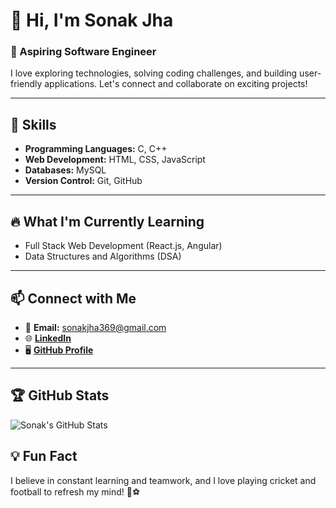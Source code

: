 # 👋 Hi, I'm Sonak Jha  

### 🚀 Aspiring Software Engineer  
I love exploring technologies, solving coding challenges, and building user-friendly applications. Let's connect and collaborate on exciting projects!  

---

## 🌟 Skills  
- **Programming Languages:** C, C++  
- **Web Development:** HTML, CSS, JavaScript  
- **Databases:** MySQL  
- **Version Control:** Git, GitHub  

---

## 🔥 What I'm Currently Learning  
- Full Stack Web Development (React.js, Angular)  
- Data Structures and Algorithms (DSA)  

---

## 📫 Connect with Me  
- 📧 **Email:** sonakjha369@gmail.com  
- 🌐 [**LinkedIn**](https://www.linkedin.com/in/sonak-jha7692/)
- 🖥️ [**GitHub Profile**](https://github.com/sonak1029/sonakjha369)

---

## 🏆 GitHub Stats  
![Sonak's GitHub Stats](https://github-readme-stats.vercel.app/api?username=sonakjha369&show_icons=true&theme=radical)  

## 💡 Fun Fact  
I believe in constant learning and teamwork, and I love playing cricket and football to refresh my mind! 🏏⚽  
